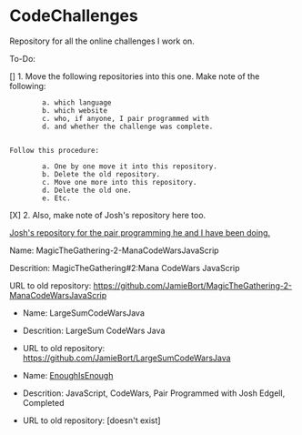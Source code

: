 # CodeChallenges
Repository for all the online challenges I work on.

To-Do:

[] 1.
    Move the following repositories into this one. Make note of the following:

            a. which language
            b. which website
            c. who, if anyone, I pair programmed with
            d. and whether the challenge was complete.


    Follow this procedure:

            a. One by one move it into this repository.
            b. Delete the old repository.
            c. Move one more into this repository.
            d. Delete the old one. 
            e. Etc.

[X] 2. Also, make note of Josh's repository here too.

[Josh's repository for the pair programming he and I have been doing.](https://github.com/JoshEdgell/pairprogramming)

Name: MagicTheGathering-2-ManaCodeWarsJavaScrip

Descrition: MagicTheGathering#2:Mana CodeWars JavaScrip

URL to old repository: https://github.com/JamieBort/MagicTheGathering-2-ManaCodeWarsJavaScrip


* Name: LargeSumCodeWarsJava
* Descrition: LargeSum CodeWars Java
* URL to old repository: https://github.com/JamieBort/LargeSumCodeWarsJava


* Name: [EnoughIsEnough](https://github.com/JamieBort/CodeChallenges/tree/master/EnoughIsEnough)
* Descrition: JavaScript, CodeWars, Pair Programmed with Josh Edgell, Completed
* URL to old repository: [doesn't exist]
